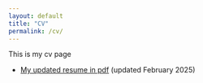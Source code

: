 ```yaml
---
layout: default
title: "CV"
permalink: /cv/
---
```


This is my cv page

- [My updated resume in pdf](../assets/resume_hung_phan_0125.pdf) (updated February 2025)

<!-- ## Teaching Assistantships ⌨️

I am a Teaching Assistant at the Kahlert School of Computing, University of Utah. I'm currently the lead TA for Software Practice I. I've also TAed for:

- CS 3500: Software Practice I (Fall 2024, Spring 2025)
- CS 2420: Data Structures and Algorithms (Spring 2024, Summer 2024)
- CS 1400: Intro to Programming (Fall 2023) -->